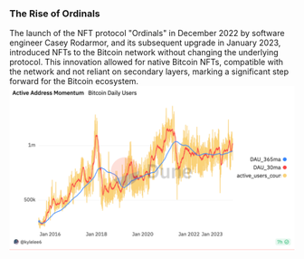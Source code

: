 ### The Rise of Ordinals
The launch of the NFT protocol "Ordinals" in December 2022 by software engineer Casey Rodarmor, and its subsequent upgrade in January 2023, introduced NFTs to the Bitcoin network without changing the underlying protocol. This innovation allowed for native Bitcoin NFTs, compatible with the network and not reliant on secondary layers, marking a significant step forward for the Bitcoin ecosystem.
![Ordinals Daily Users](image.png)